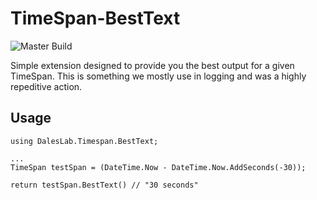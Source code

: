 # TimeSpan-BestText
![Master Build](https://github.com/Dales-Lab/TimeSpan-BestText/workflows/BestText%20Master%20Build/badge.svg)

Simple extension designed to provide you the best output for a given TimeSpan. This is something we mostly use in logging and was a highly repeditive action.

## Usage
```
using DalesLab.Timespan.BestText;

...
TimeSpan testSpan = (DateTime.Now - DateTime.Now.AddSeconds(-30));

return testSpan.BestText() // "30 seconds"
```
